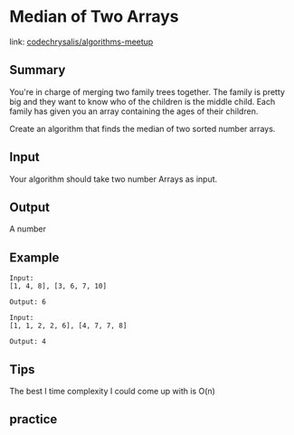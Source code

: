 # Median of Two Arrays
link: [codechrysalis/algorithms-meetup](https://github.com/codechrysalis/algorithms-meetup/blob/master/meetup-18/1-Names.md)

## Summary

You're in charge of merging two family trees together. The family is pretty big and they want to know who of the children is the middle child. Each family has given you an array containing the ages of their children.

Create an algorithm that finds the median of two sorted number arrays.

## Input

Your algorithm should take two number Arrays as input.

## Output

A number

## Example

```
Input:
[1, 4, 8], [3, 6, 7, 10]

Output: 6

Input:
[1, 1, 2, 2, 6], [4, 7, 7, 8]

Output: 4
```


## Tips

The best I time complexity I could come up with is O(n)

## practice
```javascript

```
